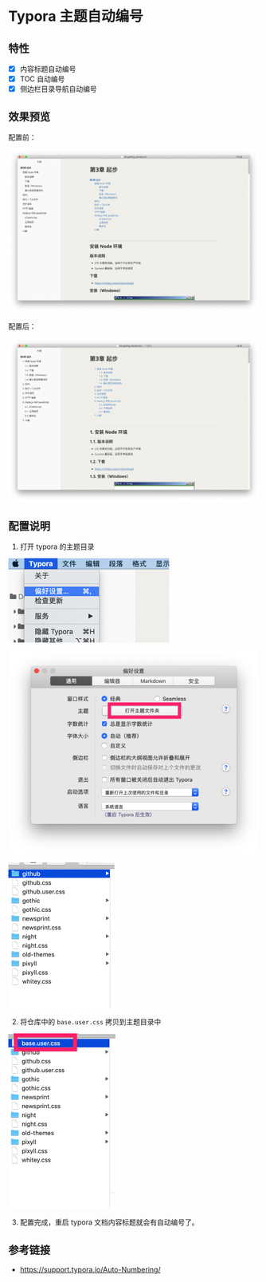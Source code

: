 # Typora 主题自动编号

## 特性

- [x] 内容标题自动编号
- [x] TOC 自动编号
- [x] 侧边栏目录导航自动编号

## 效果预览

配置前：

![image-20181122150355387](./assets/image-20181122150355387-2870235.png)

配置后：



![image-20181122150152016](assets/image-20181122150152016-2870112.png)

## 配置说明

1. 打开 typora 的主题目录

![image-20181122120801619](assets/image-20181122120801619-2859681.png)

![image-20181122120828455](./assets/image-20181122120828455-2859708.png)

![image-20181122121025548](./assets/image-20181122121025548-2859825.png)

2. 将仓库中的 `base.user.css` 拷贝到主题目录中

![image-20181122121117457](./assets/image-20181122121117457-2859877.png)

3. 配置完成，重启 typora 文档内容标题就会有自动编号了。

## 参考链接

- https://support.typora.io/Auto-Numbering/
